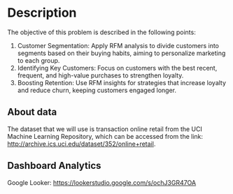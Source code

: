 # Description
The objective of this problem is described in the following points:
1. Customer Segmentation: Apply RFM analysis to divide customers into segments based on their buying habits, aiming to personalize marketing to each group.
2. Identifying Key Customers: Focus on customers with the best recent, frequent, and high-value purchases to strengthen loyalty.
3. Boosting Retention: Use RFM insights for strategies that increase loyalty and reduce churn, keeping customers engaged longer.
   
## About data
 The dataset that we will use is transaction online retail from the UCI Machine Learning Repository, which can be accessed from the link: http://archive.ics.uci.edu/dataset/352/online+retail.

 ## Dashboard Analytics
 Google Looker: https://lookerstudio.google.com/s/ochJ3GR47OA
